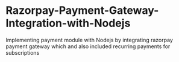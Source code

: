 # Razorpay-Payment-Gateway-Integration-with-Nodejs
Implementing payment module with Nodejs by integrating razorpay payment gateway which and also included recurring payments for subscriptions
